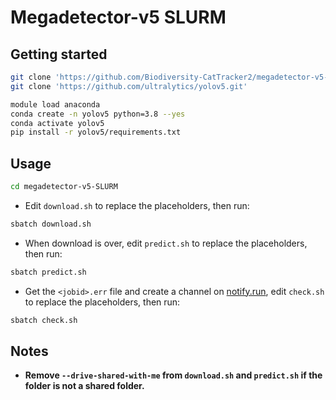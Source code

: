 # Megadetector-v5 SLURM

## Getting started

```sh
git clone 'https://github.com/Biodiversity-CatTracker2/megadetector-v5-SLURM.git'
git clone 'https://github.com/ultralytics/yolov5.git'

module load anaconda
conda create -n yolov5 python=3.8 --yes
conda activate yolov5
pip install -r yolov5/requirements.txt
```

## Usage

```sh
cd megadetector-v5-SLURM
```

- Edit `download.sh` to replace the placeholders, then run:

```sh
sbatch download.sh
```

- When download is over, edit `predict.sh` to replace the placeholders, then run:

```sh
sbatch predict.sh
```

- Get the `<jobid>.err` file and create a channel on [notify.run](https://notify.run/), edit `check.sh` to replace the placeholders, then run:

```sh
sbatch check.sh
```

## Notes

- **Remove `--drive-shared-with-me` from `download.sh` and `predict.sh` if the folder is not a shared folder.**
